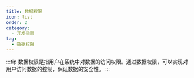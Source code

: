 ```yaml
---
title: 数据权限
icon: list
order: 2
category:
  - 开发指南
tag:
  - 数据权限
---
```


:::tip
数据权限是指用户在系统中对数据的访问权限。通过数据权限，可以实现对用户访问数据的控制，保证数据的安全性。
:::

